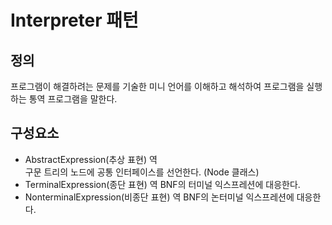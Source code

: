 # Interpreter 패턴
## 정의
프로그램이 해결하려는 문제를 기술한 미니 언어를 이해하고 해석하여 프로그램을 실행하는 통역 프로그램을 말한다.

## 구성요소
- AbstractExpression(추상 표현) 역<br>
구문 트리의 노드에 공통 인터페이스를 선언한다. (Node 클래스)
- TerminalExpression(종단 표현) 역
BNF의 터미널 익스프레션에 대응한다.
- NonterminalExpression(비종단 표현) 역
BNF의 논터미널 익스프레션에 대응한다.